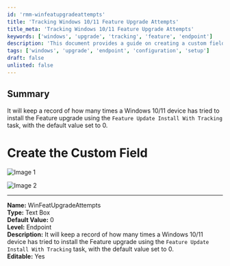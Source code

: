 ```yaml
---
id: 'rmm-winfeatupgradeattempts'
title: 'Tracking Windows 10/11 Feature Upgrade Attempts'
title_meta: 'Tracking Windows 10/11 Feature Upgrade Attempts'
keywords: ['windows', 'upgrade', 'tracking', 'feature', 'endpoint']
description: 'This document provides a guide on creating a custom field to track the number of attempts a Windows 10/11 device has made to install a feature upgrade using the Feature Update Install With Tracking task. The default value for this custom field is set to 0.'
tags: ['windows', 'upgrade', 'endpoint', 'configuration', 'setup']
draft: false
unlisted: false
---
```

## Summary

It will keep a record of how many times a Windows 10/11 device has tried to install the Feature upgrade using the `Feature Update Install With Tracking` task, with the default value set to 0.

# Create the Custom Field

![Image 1](..\..\..\static\img\WinFeatUpgradeAttempts\image_1.png)

![Image 2](..\..\..\static\img\WinFeatUpgradeAttempts\image_2.png)

---

**Name:** WinFeatUpgradeAttempts  
**Type:** Text Box  
**Default Value:** 0  
**Level:** Endpoint  
**Description:** It will keep a record of how many times a Windows 10/11 device has tried to install the Feature upgrade using the `Feature Update Install With Tracking` task, with the default value set to 0.  
**Editable:** Yes  


